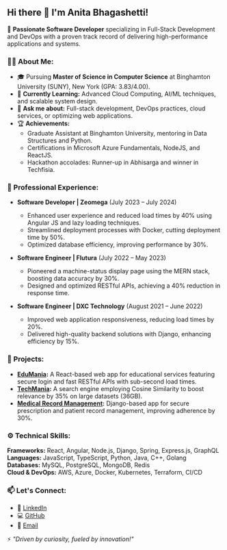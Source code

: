 ## Hi there 👋 I'm Anita Bhagashetti!

🔭 **Passionate Software Developer** specializing in Full-Stack Development and DevOps with a proven track record of delivering high-performance applications and systems.

### 👩‍💻 About Me:
- 🎓 Pursuing **Master of Science in Computer Science** at Binghamton University (SUNY), New York (GPA: 3.83/4.00).
- 🌱 **Currently Learning:** Advanced Cloud Computing, AI/ML techniques, and scalable system design.
- 💬 **Ask me about:** Full-stack development, DevOps practices, cloud services, or optimizing web applications.
- 🏆 **Achievements:** 
  - Graduate Assistant at Binghamton University, mentoring in Data Structures and Python.
  - Certifications in Microsoft Azure Fundamentals, NodeJS, and ReactJS.
  - Hackathon accolades: Runner-up in Abhisarga and winner in Techfisia.

### 💼 Professional Experience:
- **Software Developer | Zeomega** (July 2023 – July 2024)  
  - Enhanced user experience and reduced load times by 40% using Angular JS and lazy loading techniques.
  - Streamlined deployment processes with Docker, cutting deployment time by 50%.  
  - Optimized database efficiency, improving performance by 30%.

- **Software Engineer | Flutura** (July 2022 – May 2023)  
  - Pioneered a machine-status display page using the MERN stack, boosting data accuracy by 30%.  
  - Designed and optimized RESTful APIs, achieving a 40% reduction in response time.  

- **Software Engineer | DXC Technology** (August 2021 – June 2022)  
  - Improved web application responsiveness, reducing load times by 20%.  
  - Delivered high-quality backend solutions with Django, enhancing efficiency by 15%.

### 🚀 Projects:
- **[EduMania](https://github.com/bhagashetti/EduMania):** A React-based web app for educational services featuring secure login and fast RESTful APIs with sub-second load times.  
- **[TechMania](https://github.com/bhagashetti/TechMania):** A search engine employing Cosine Similarity to boost relevance by 35% on large datasets (36GB).  
- **[Medical Record Management](https://github.com/bhagashetti/Medical-Record-Management-System):** Django-based app for secure prescription and patient record management, improving adherence by 30%.

### ⚙️ Technical Skills:
**Frameworks:** React, Angular, Node.js, Django, Spring, Express.js, GraphQL  
**Languages:** JavaScript, TypeScript, Python, Java, C++, Golang  
**Databases:** MySQL, PostgreSQL, MongoDB, Redis  
**Cloud & DevOps:** AWS, Azure, Docker, Kubernetes, Terraform, CI/CD  

### 📫 Let's Connect:
- 💼 [LinkedIn](https://linkedin.com/in/anitabhagashetti)  
- 💻 [GitHub](https://github.com/bhagashetti)  
- 📧 [Email](mailto:abhagashetti@binghamton.edu)

⚡ *"Driven by curiosity, fueled by innovation!"*
